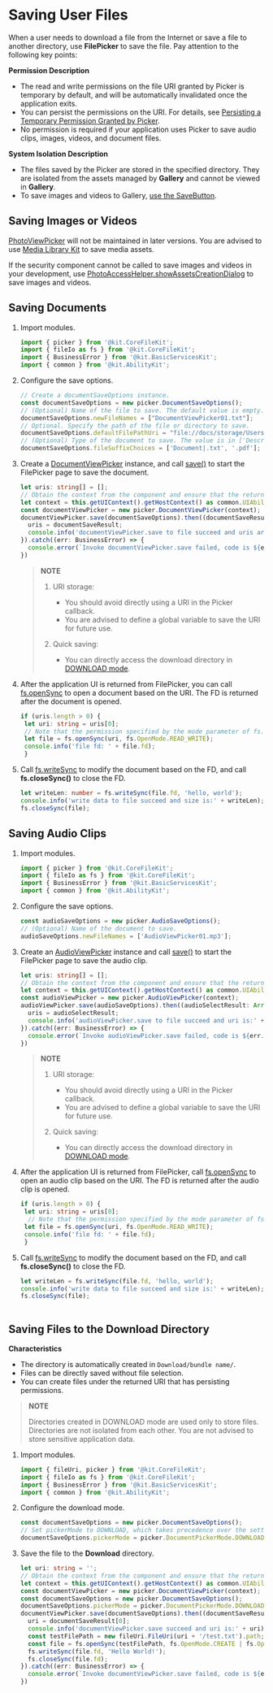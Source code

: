 # Saving User Files
<!--Kit: Core File Kit-->
<!--Subsystem: FileManagement-->
<!--Owner: @wang_zhangjun; @gzhuangzhuang-->
<!--Designer: @wang_zhangjun; @gzhuangzhuang; @renguang1116-->
<!--Tester: @liuhonggang123; @yue-ye2; @juxiaopang-->
<!--Adviser: @foryourself-->

When a user needs to download a file from the Internet or save a file to another directory, use **FilePicker** to save the file. Pay attention to the following key points:

**Permission Description**

- The read and write permissions on the file URI granted by Picker is temporary by default, and will be automatically invalidated once the application exits.
- You can persist the permissions on the URI. For details, see [Persisting a Temporary Permission Granted by Picker](file-persistPermission.md#persisting-a-temporary-permission-granted-by-picker).
- No permission is required if your application uses Picker to save audio clips, images, videos, and document files.

**System Isolation Description**

- The files saved by the Picker are stored in the specified directory. They are isolated from the assets managed by **Gallery** and cannot be viewed in **Gallery**.
- To save images and videos to Gallery, [use the SaveButton](../media/medialibrary/photoAccessHelper-savebutton.md#creating-a-media-asset-using-savebutton).

## Saving Images or Videos

[PhotoViewPicker](../reference/apis-core-file-kit/js-apis-file-picker.md#photoviewpickerdeprecated) will not be maintained in later versions. You are advised to use [Media Library Kit](../media/medialibrary/photoAccessHelper-savebutton.md) to save media assets.

If the security component cannot be called to save images and videos in your development, use [PhotoAccessHelper.showAssetsCreationDialog](../reference/apis-media-library-kit/arkts-apis-photoAccessHelper-PhotoAccessHelper.md#showassetscreationdialog12) to save images and videos.

## Saving Documents

1. Import modules.

   ```ts
   import { picker } from '@kit.CoreFileKit';
   import { fileIo as fs } from '@kit.CoreFileKit';
   import { BusinessError } from '@kit.BasicServicesKit';
   import { common } from '@kit.AbilityKit';
   ```

2. Configure the save options.

   ```ts
   // Create a documentSaveOptions instance.
   const documentSaveOptions = new picker.DocumentSaveOptions();
   // (Optional) Name of the file to save. The default value is empty.
   documentSaveOptions.newFileNames = ["DocumentViewPicker01.txt"];
   // Optional. Specify the path of the file or directory to save.
   documentSaveOptions.defaultFilePathUri = "file://docs/storage/Users/currentUser/test";
   // (Optional) Type of the document to save. The value is in ['Description|File name extensions'] format. To save all files, use 'All files (*.*)|.*'. If there are multiple file name extensions (a maximum of 100 extensions can be filtered), the first one is used by default. If this parameter is not specified, no extension is filtered by default.
   documentSaveOptions.fileSuffixChoices = ['Document|.txt', '.pdf'];
   ```

3. Create a [DocumentViewPicker](../reference/apis-core-file-kit/js-apis-file-picker.md#constructor12) instance, and call [save()](../reference/apis-core-file-kit/js-apis-file-picker.md#save) to start the FilePicker page to save the document.

   ```ts
   let uris: string[] = [];
   // Obtain the context from the component and ensure that the return value of this.getUIContext().getHostContext() is UIAbilityContext.
   let context = this.getUIContext().getHostContext() as common.UIAbilityContext; 
   const documentViewPicker = new picker.DocumentViewPicker(context);
   documentViewPicker.save(documentSaveOptions).then((documentSaveResult: Array<string>) => {
     uris = documentSaveResult;
     console.info('documentViewPicker.save to file succeed and uris are:' + uris);
   }).catch((err: BusinessError) => {
     console.error(`Invoke documentViewPicker.save failed, code is ${err.code}, message is ${err.message}`);
   })
   ```

   > **NOTE**
   >
   > 1. URI storage:
   >	 - You should avoid directly using a URI in the Picker callback.
   >	 - You are advised to define a global variable to save the URI for future use.
   >
   > 2. Quick saving:
   > 	- You can directly access the download directory in [DOWNLOAD mode](#saving-files-to-the-download-directory).

4. After the application UI is returned from FilePicker, you can call [fs.openSync](../reference/apis-core-file-kit/js-apis-file-fs.md#fsopensync) to open a document based on the URI. The FD is returned after the document is opened.

   ```ts
   if (uris.length > 0) {
   	let uri: string = uris[0];
   	// Note that the permission specified by the mode parameter of fs.openSync() is fs.OpenMode.READ_WRITE.
   	let file = fs.openSync(uri, fs.OpenMode.READ_WRITE);
   	console.info('file fd: ' + file.fd);
    }
   ```

5. Call [fs.writeSync](../reference/apis-core-file-kit/js-apis-file-fs.md#writesync) to modify the document based on the FD, and call **fs.closeSync()** to close the FD.

   ```ts
   let writeLen: number = fs.writeSync(file.fd, 'hello, world');
   console.info('write data to file succeed and size is:' + writeLen);
   fs.closeSync(file);
   ```

## Saving Audio Clips

1. Import modules.

   ```ts
   import { picker } from '@kit.CoreFileKit';
   import { fileIo as fs } from '@kit.CoreFileKit';
   import { BusinessError } from '@kit.BasicServicesKit';
   import { common } from '@kit.AbilityKit';
   ```

2. Configure the save options.

   ```ts
   const audioSaveOptions = new picker.AudioSaveOptions();
   // (Optional) Name of the document to save.
   audioSaveOptions.newFileNames = ['AudioViewPicker01.mp3']; 
   ```

3. Create an [AudioViewPicker](../reference/apis-core-file-kit/js-apis-file-picker.md#audioviewpicker) instance and call [save()](../reference/apis-core-file-kit/js-apis-file-picker.md#save-5) to start the FilePicker page to save the audio clip.

   ```ts
   let uris: string[] = [];
   // Obtain the context from the component and ensure that the return value of this.getUIContext().getHostContext() is UIAbilityContext.
   let context = this.getUIContext().getHostContext() as common.UIAbilityContext;  
   const audioViewPicker = new picker.AudioViewPicker(context);
   audioViewPicker.save(audioSaveOptions).then((audioSelectResult: Array<string>) => {
     uris = audioSelectResult;
     console.info('audioViewPicker.save to file succeed and uri is:' + uris);
   }).catch((err: BusinessError) => {
     console.error(`Invoke audioViewPicker.save failed, code is ${err.code}, message is ${err.message}`);
   })
   ```

   > **NOTE**
   >
   > 1. URI storage:
   > 	- You should avoid directly using a URI in the Picker callback.
   > 	- You are advised to define a global variable to save the URI for future use.
   >
   > 2. Quick saving:
   > 	- You can directly access the download directory in [DOWNLOAD mode](#saving-files-to-the-download-directory).

4. After the application UI is returned from FilePicker, call [fs.openSync](../reference/apis-core-file-kit/js-apis-file-fs.md#fsopensync) to open an audio clip based on the URI. The FD is returned after the audio clip is opened.

   ```ts
   if (uris.length > 0) {
   	let uri: string = uris[0];
  	 // Note that the permission specified by the mode parameter of fs.openSync() is fileIo.OpenMode.READ_WRITE.
   	let file = fs.openSync(uri, fs.OpenMode.READ_WRITE);
   	console.info('file fd: ' + file.fd);
    }
   ```

5. Call [fs.writeSync](../reference/apis-core-file-kit/js-apis-file-fs.md#writesync) to modify the document based on the FD, and call **fs.closeSync()** to close the FD.

   ```ts
   let writeLen = fs.writeSync(file.fd, 'hello, world');
   console.info('write data to file succeed and size is:' + writeLen);
   fs.closeSync(file);
 
   ```

## Saving Files to the Download Directory

**Characteristics**

- The directory is automatically created in `Download/bundle name/`.
- Files can be directly saved without file selection.
- You can create files under the returned URI that has persisting permissions.

> **NOTE**
>
> Directories created in DOWNLOAD mode are used only to store files. Directories are not isolated from each other. You are not advised to store sensitive application data.

1. Import modules.

   ```ts
   import { fileUri, picker } from '@kit.CoreFileKit';
   import { fileIo as fs } from '@kit.CoreFileKit';
   import { BusinessError } from '@kit.BasicServicesKit';
   import { common } from '@kit.AbilityKit';
   ```

2. Configure the download mode.

   ```ts
   const documentSaveOptions = new picker.DocumentSaveOptions();
   // Set pickerMode to DOWNLOAD, which takes precedence over the settings in documentSaveOptions.
   documentSaveOptions.pickerMode = picker.DocumentPickerMode.DOWNLOAD; 
   ```

3. Save the file to the **Download** directory.

   ```ts
   let uri: string = '';
   // Obtain the context from the component and ensure that the return value of this.getUIContext().getHostContext() is UIAbilityContext.
   let context = this.getUIContext().getHostContext() as common.UIAbilityContext; 
   const documentViewPicker = new picker.DocumentViewPicker(context);
   const documentSaveOptions = new picker.DocumentSaveOptions();
   documentSaveOptions.pickerMode = picker.DocumentPickerMode.DOWNLOAD;
   documentViewPicker.save(documentSaveOptions).then((documentSaveResult: Array<string>) => {
     uri = documentSaveResult[0];
     console.info('documentViewPicker.save succeed and uri is:' + uri);
     const testFilePath = new fileUri.FileUri(uri + '/test.txt').path;
     const file = fs.openSync(testFilePath, fs.OpenMode.CREATE | fs.OpenMode.READ_WRITE);
     fs.writeSync(file.fd, 'Hello World!');
     fs.closeSync(file.fd);
   }).catch((err: BusinessError) => {
     console.error(`Invoke documentViewPicker.save failed, code is ${err.code}, message is ${err.message}`);
   })
   ```
